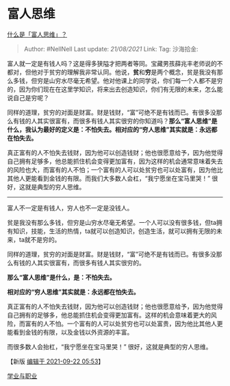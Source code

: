 # 富人思维

[什么是「富人思维」？](https://www.zhihu.com/question/26980854/answer/550265816)

> Author: #NellNell
> Last update: *21/08/2021*
> Link:
> Tag:
> 沙海拾金:

富人就一定是有钱人吗？这是得多狭隘才把两者等同。宝藏男孩薛兆丰老师说的不都对，但他对于贫穷的理解我非常认同。他说，**贫**和**穷**是两个概念，贫是我没有那么多钱，但穷是山穷水尽毫无希望。他对他课上的同学说，你们每一个人都不是穷的，因为你们现在在这里学知识，将来出去创造知识，你们有无限的未来，怎么能说自己是穷呢？

同样的道理，贫穷的对面是财富。财是钱财，“富”可绝不是有钱而已。有很多没那么有钱的人其实很富有，而很多有钱人其实很穷的你知道吗？**那么“富人思维”是什么，我认为最好的定义是：不怕失去。相对应的“穷人思维”其实就是：永远都在怕失去。**

真正富有的人不怕失去钱财，因为他可以创造钱财；他也很愿意给予，因为他觉得自己拥有足够多，他总能抓住机会变得更加富有，因为这样的机会通常意味着失去的风险也大，而富有的人不怕；一个富有的人可以处贫穷也可以处富有，因为他比其他人更能看到金钱的有限。而我们大多数人会杠，“我宁愿坐在宝马里哭！” 很好，这就是典型的穷人思维。

---

富人不一定是有钱人，穷人也不一定是没钱人。

贫是我没有那么多钱，但穷是山穷水尽毫无希望。一个人可以没有很多钱，但ta拥有知识，技能，生活的热情，ta就可以创造知识，创造生活，就可以拥有无限的未来，ta就不是穷的。

同样的道理，贫穷的对面是财富。财是钱财，“富”可绝不是有钱而已。有很多没那么有钱的人其实很富有，而很多有钱人其实很穷的。

**那么“富人思维”是什么，是：不怕失去。**

**相对应的“穷人思维”其实就是：永远都在怕失去。**

真正富有的人不怕失去钱财，因为他可以创造钱财；他也很愿意给予，因为他觉得自己拥有的足够多，他总能抓住机会变得更加富有。这样的机会意味着更大的风险，而富有的人不怕。一个富有的人可以处贫穷也可以处富贵，因为他比其他人更能看到金钱的有限，以及金钱以外资源的丰富。

而很多数人会抬杠，“我宁愿坐在宝马里哭！” 很好，这就是典型的穷人思维。

【新版 [编辑于 2021-09-22 05:53](https://www.zhihu.com/question/26980854/answer/550265816)】

[学业与职业](https://zhihu.com/collection/430675974)
